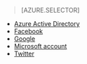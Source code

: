 > [AZURE.SELECTOR]
- [Azure Active Directory](/documentation/articles/mobile-services-how-to-register-active-directory-authentication)
- [Facebook](/documentation/articles/mobile-services-how-to-register-facebook-authentication)
- [Google](/documentation/articles/mobile-services-how-to-register-google-authentication)
- [Microsoft account](/documentation/articles/mobile-services-how-to-register-microsoft-authentication)
- [Twitter](/documentation/articles/mobile-services-how-to-register-twitter-authentication)

<!---HONumber=74-->